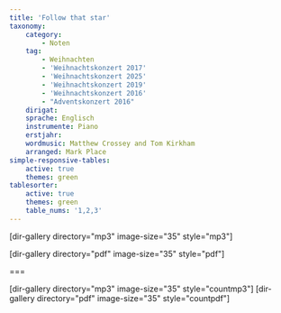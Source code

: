 ```yaml
---
title: 'Follow that star'
taxonomy:
    category:
        - Noten
    tag:
        - Weihnachten
        - 'Weihnachtskonzert 2017'
        - 'Weihnachtskonzert 2025'
        - 'Weihnachtskonzert 2019'
        - 'Weihnachtskonzert 2016'
        - "Adventskonzert 2016"
    dirigat:
    sprache: Englisch
    instrumente: Piano
    erstjahr:
    wordmusic: Matthew Crossey and Tom Kirkham
    arranged: Mark Place
simple-responsive-tables:
    active: true
    themes: green
tablesorter:
    active: true
    themes: green
    table_nums: '1,2,3'
---
```





[dir-gallery directory="mp3" image-size="35" style="mp3"]

[dir-gallery directory="pdf" image-size="35" style="pdf"]

===

[dir-gallery directory="mp3" image-size="35" style="countmp3"]
[dir-gallery directory="pdf" image-size="35" style="countpdf"]